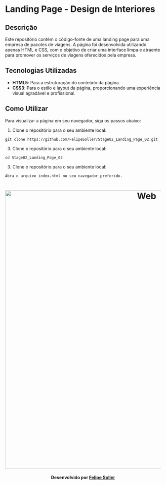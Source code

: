 # Landing Page - Design de Interiores

## Descrição

Este repositório contém o código-fonte de uma landing page para uma empresa de pacotes de viagens. A página foi desenvolvida utilizando apenas HTML e CSS, com o objetivo de criar uma interface limpa e atraente para promover os serviços de viagens oferecidos pela empresa.

## Tecnologias Utilizadas

- **HTML5**: Para a estruturação do conteúdo da página.
- **CSS3**: Para o estilo e layout da página, proporcionando uma experiência visual agradável e profissional.

## Como Utilizar

Para visualizar a página em seu navegador, siga os passos abaixo:

1. Clone o repositório para o seu ambiente local:
```
git clone https://github.com/FelipeSoller/Stage02_Landing_Page_02.git
```
3. Clone o repositório para o seu ambiente local:
```
cd Stage02_Landing_Page_02
```
3. Clone o repositório para o seu ambiente local:
```
Abra o arquivo index.html no seu navegador preferido.
```
<h1 align="center">
    <img alt="Web" src="https://github.com/FelipeSoller/Stage02_Landing_Page_02/blob/main/Landing%20Page%2002.png" width="900px">
</h1>

<h4 align="center">
    Desenvolvido por <a href="https://www.linkedin.com/in/felipesoller/" target="_blank">Felipe Soller</a>
</h4>
